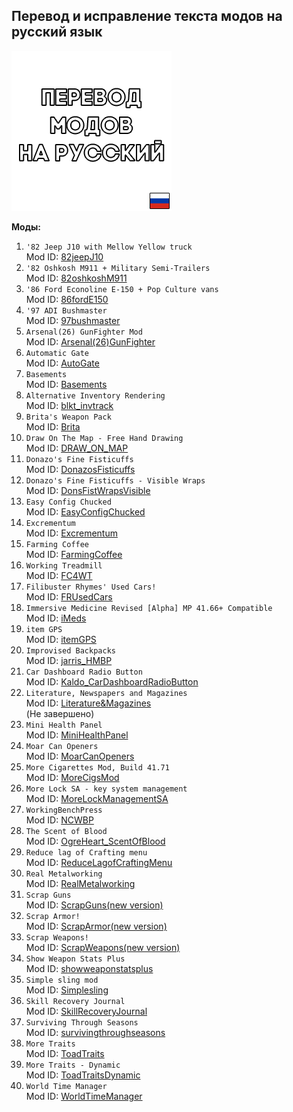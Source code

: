 
## Перевод и исправление текста модов на русский язык
![Перевод модов на русский](/poster.png)

**Моды:**
1. `'82 Jeep J10 with Mellow Yellow truck`<br>
Mod ID: [82jeepJ10](https://steamcommunity.com/workshop/filedetails/?id=2886832257)
1. `'82 Oshkosh M911 + Military Semi-Trailers`<br>
Mod ID: [82oshkoshM911](https://steamcommunity.com/workshop/filedetails/?id=2618213077)
1. `'86 Ford Econoline E-150 + Pop Culture vans`<br>
Mod ID: [86fordE150](https://steamcommunity.com/workshop/filedetails/?id=2870394916)
1. `'97 ADI Bushmaster`<br>
Mod ID: [97bushmaster](https://steamcommunity.com/workshop/filedetails/?id=2897390033)
1. `Arsenal(26) GunFighter Mod`<br>
Mod ID: [Arsenal(26)GunFighter](https://steamcommunity.com/workshop/filedetails/?id=2297098490)
1. `Automatic Gate`<br>
Mod ID: [AutoGate](https://steamcommunity.com/workshop/filedetails/?id=2735447453)
1. `Basements`<br>
Mod ID: [Basements](https://steamcommunity.com/workshop/filedetails/?id=2849247394)
1. `Alternative Inventory Rendering`<br>
Mod ID: [blkt_invtrack](https://steamcommunity.com/workshop/filedetails/?id=2809595776)
1. `Brita's Weapon Pack`<br>
Mod ID: [Brita](https://steamcommunity.com/workshop/filedetails/?id=2200148440)
1. `Draw On The Map - Free Hand Drawing`<br>
Mod ID: [DRAW_ON_MAP](https://steamcommunity.com/workshop/filedetails/?id=2804531012)
1. `Donazo's Fine Fisticuffs`<br>
Mod ID: [DonazosFisticuffs](https://steamcommunity.com/workshop/filedetails/?id=2860974747)
1. `Donazo's Fine Fisticuffs - Visible Wraps`<br>
Mod ID: [DonsFistWrapsVisible](https://steamcommunity.com/workshop/filedetails/?id=2871348065)
1. `Easy Config Chucked`<br>
Mod ID: [EasyConfigChucked](https://steamcommunity.com/workshop/filedetails/?id=2529746725)
1. `Excrementum`<br>
Mod ID: [Excrementum](https://steamcommunity.com/workshop/filedetails/?id=2864043248)
1. `Farming Coffee`<br>
Mod ID: [FarmingCoffee](https://steamcommunity.com/workshop/filedetails/?id=2780469626)
1. `Working Treadmill`<br>
Mod ID: [FC4WT](https://steamcommunity.com/workshop/filedetails/?id=2752895143)
1. `Filibuster Rhymes' Used Cars!`<br>
Mod ID: [FRUsedCars](https://steamcommunity.com/workshop/filedetails/?id=1510950729)
1. `Immersive Medicine Revised [Alpha] MP 41.66+ Compatible`<br>
Mod ID: [iMeds](https://steamcommunity.com/workshop/filedetails/?id=2709866494)
1. `item GPS`<br>
Mod ID: [itemGPS](https://steamcommunity.com/workshop/filedetails/?id=2877484605)
1. `Improvised Backpacks`<br>
Mod ID: [jarris_HMBP](https://steamcommunity.com/workshop/filedetails/?id=517941024)
1. `Car Dashboard Radio Button`<br>
Mod ID: [Kaldo_CarDashboardRadioButton](https://steamcommunity.com/workshop/filedetails/?id=2736059670)
1. `Literature, Newspapers and Magazines`<br>
Mod ID: [Literature&Magazines](https://steamcommunity.com/workshop/filedetails/?id=2440051148)<br>
(Не завершено)
1. `Mini Health Panel`<br>
Mod ID: [MiniHealthPanel](https://steamcommunity.com/workshop/filedetails/?id=2866258937)
1. `Moar Can Openers`<br>
Mod ID: [MoarCanOpeners](https://steamcommunity.com/workshop/filedetails/?id=2651600962)
1. `More Cigarettes Mod, Build 41.71`<br>
Mod ID: [MoreCigsMod](https://steamcommunity.com/workshop/filedetails/?id=2396329386)
1. `More Lock SA - key system management`<br>
Mod ID: [MoreLockManagementSA](https://steamcommunity.com/workshop/filedetails/?id=2874279665)
1. `WorkingBenchPress`<br>
Mod ID: [NCWBP](https://steamcommunity.com/workshop/filedetails/?id=2775112539)
1. `The Scent of Blood`<br>
Mod ID: [OgreHeart_ScentOfBlood](https://steamcommunity.com/workshop/filedetails/?id=2789145726)
1. `Reduce lag of Crafting menu`<br>
Mod ID: [ReduceLagofCraftingMenu](https://steamcommunity.com/workshop/filedetails/?id=2611723883)
1. `Real Metalworking`<br>
Mod ID: [RealMetalworking](https://steamcommunity.com/workshop/filedetails/?id=2900671939)
1. `Scrap Guns`<br>
Mod ID: [ScrapGuns(new version)](https://steamcommunity.com/workshop/filedetails/?id=2125659488)
1. `Scrap Armor!`<br>
Mod ID: [ScrapArmor(new version)](https://steamcommunity.com/workshop/filedetails/?id=2658619264)
1. `Scrap Weapons!`<br>
Mod ID: [ScrapWeapons(new version)](https://steamcommunity.com/workshop/filedetails/?id=2122265954)
1. `Show Weapon Stats Plus`<br>
Mod ID: [showweaponstatsplus](https://steamcommunity.com/workshop/filedetails/?id=2883603166)
1. `Simple sling mod`<br>
Mod ID: [Simplesling](https://steamcommunity.com/workshop/filedetails/?id=2868394326)
1. `Skill Recovery Journal`<br>
Mod ID: [SkillRecoveryJournal](https://steamcommunity.com/workshop/filedetails/?id=2503622437)
1. `Surviving Through Seasons`<br>
Mod ID: [survivingthroughseasons](https://steamcommunity.com/workshop/filedetails/?id=2753086629)
1. `More Traits`<br>
Mod ID: [ToadTraits](https://steamcommunity.com/workshop/filedetails/?id=1299328280)
1. `More Traits - Dynamic`<br>
Mod ID: [ToadTraitsDynamic](https://steamcommunity.com/workshop/filedetails/?id=1299328280)
1. `World Time Manager`<br>
Mod ID: [WorldTimeManager](https://steamcommunity.com/workshop/filedetails/?id=2834607449)
